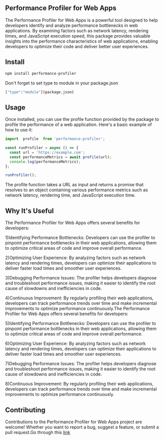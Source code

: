 
## Performance Profiler for Web Apps

The Performance Profiler for Web Apps is a powerful tool designed to help developers identify and analyze performance bottlenecks in web applications. By examining factors such as network latency, rendering times, and JavaScript execution speed, this package provides valuable insights into the performance characteristics of web applications, enabling developers to optimize their code and deliver better user experiences.

## Install

```sh
npm install performance-profiler
```

Don't forget to set type to module in your package.json

```sh
["type":"module"](package.json)
```


## Usage

Once installed, you can use the profile function provided by the package to profile the performance of a web application. Here's a basic example of how to use it:

```js
import  profile  from 'performance-profiler';

const runProfiler = async () => {
  const url = 'https://example.com';
  const performanceMetrics = await profile(url);
  console.log(performanceMetrics);
};

runProfiler();

```

The profile function takes a URL as input and returns a promise that resolves to an object containing various performance metrics such as network latency, rendering time, and JavaScript execution time.

## Why It's Useful

The Performance Profiler for Web Apps offers several benefits for developers:

1)Identifying Performance Bottlenecks: Developers can use the profiler to pinpoint performance bottlenecks in their web applications, allowing them to optimize critical areas of code and improve overall performance.

2)Optimizing User Experience: By analyzing factors such as network latency and rendering times, developers can optimize their applications to deliver faster load times and smoother user experiences.

3)Debugging Performance Issues: The profiler helps developers diagnose and troubleshoot performance issues, making it easier to identify the root cause of slowdowns and inefficiencies in code.

4)Continuous Improvement: By regularly profiling their web applications, developers can track performance trends over time and make incremental improvements to optimize performance continuously.The Performance Profiler for Web Apps offers several benefits for developers:

5)Identifying Performance Bottlenecks: Developers can use the profiler to pinpoint performance bottlenecks in their web applications, allowing them to optimize critical areas of code and improve overall performance.

6)Optimizing User Experience: By analyzing factors such as network latency and rendering times, developers can optimize their applications to deliver faster load times and smoother user experiences.

7)Debugging Performance Issues: The profiler helps developers diagnose and troubleshoot performance issues, making it easier to identify the root cause of slowdowns and inefficiencies in code.

8)Continuous Improvement: By regularly profiling their web applications, developers can track performance trends over time and make incremental improvements to optimize performance continuously.

## Contributing

Contributions to the Performance Profiler for Web Apps project are welcome! Whether you want to report a bug, suggest a feature, or submit a pull request.Go through this [link](https://github.com/Nirupam-Naragund/performance-profiler)
